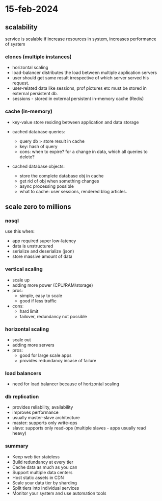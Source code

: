 # 15-feb-2024

## scalability
service is scalable if increase resources in system, increases performance of system
### clones (multiple instances)
- horizontal scaling
- load-balancer distributes the load between multiple application servers
- user should get same result irrespective of which server served his request.
- user-related data like sessions, prof pictures etc must be stored in external persistent db.
- sessions - stored in external persistent in-memory cache (Redis)

### cache (in-memory)
- key-value store residing between application and data storage
- cached database queries:
    - query db > store result in cache
    - key: hash of query
    - cons: when to expire? for a change in data, which all queries to delete?

- cached database objects:
    - store the complete database obj in cache
    - get rid of obj when something changes
    - async processing possible
    - what to cache: user sessions, rendered blog articles.

## scale zero to millions

### nosql
use this when:

- app required super low-latency
- data is unstructured
- serialize and deserialize (json)
- store massive amount of data

### vertical scaling 
- scale up
- adding more power (CPU/RAM/storage)
- pros:
    - simple, easy to scale
    - good if less traffic
- cons:
    - hard limit
    - failover, redundancy not possible

### horizontal scaling
- scale out
- adding more servers
- pros:
    - good for large scale apps
    - provides redundancy incase of failure

### load balancers
- need for load balancer because of horizontal scaling

### db replication
- provides reliability, availability
- improves performance
- usually master-slave architecture
- master: supports only write-ops
- slave: supports only read-ops (multiple slaves - apps usually read heavy)

### summary
- Keep web tier stateless
- Build redundancy at every tier
- Cache data as much as you can
- Support multiple data centers
- Host static assets in CDN
- Scale your data tier by sharding
- Split tiers into individual services
- Monitor your system and use automation tools